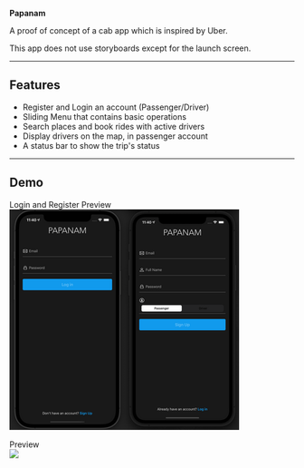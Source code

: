 **Papanam**

A proof of concept of a cab app which is inspired by Uber.

This app does not use storyboards except for the launch screen. 

---

## Features

- Register and Login an account (Passenger/Driver)
- Sliding Menu that contains basic operations
- Search places and book rides with active drivers
- Display drivers on the map, in passenger account
- A status bar to show the trip's status
 
---

## Demo  
Login and Register Preview  
![](/Previews/Auth.png)  

Preview  
![](/Previews/Demo.gif)  
